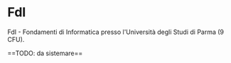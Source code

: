 # FdI
FdI - Fondamenti di Informatica presso l'Università degli Studi di Parma (9 CFU).

==TODO: da sistemare==
